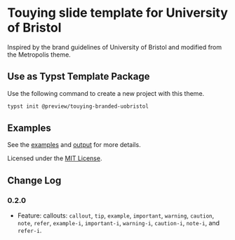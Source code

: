 # Touying slide template for University of Bristol

Inspired by the brand guidelines of University of Bristol and modified from the Metropolis theme.

## Use as Typst Template Package

Use the following command to create a new project with this theme.

```bash
typst init @preview/touying-branded-uobristol
```

## Examples

See the [examples](./examples/example.typ) and [output](./examples/example.pdf) for more details.

Licensed under the [MIT License](LICENSE).

## Change Log

### 0.2.0

- Feature: callouts: `callout`, `tip`, `example`, `important`, `warning`, `caution`, `note`, `refer`, `example-i`, `important-i`, `warning-i`, `caution-i`, `note-i`, and `refer-i`.
